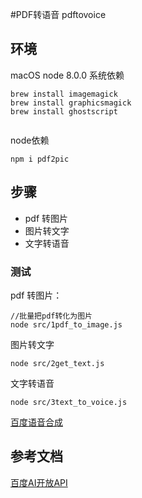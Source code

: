 #PDF转语音
pdftovoice
## 环境
macOS
node 8.0.0
系统依赖
```
brew install imagemagick
brew install graphicsmagick
brew install ghostscript
```

```

```
node依赖
```
npm i pdf2pic
```
## 步骤
- pdf 转图片
- 图片转文字
- 文字转语音

### 测试
pdf 转图片：
```
//批量把pdf转化为图片
node src/1pdf_to_image.js
```
图片转文字
```
node src/2get_text.js
```
文字转语音
```
node src/3text_to_voice.js
```
[百度语音合成](http://ai.baidu.com/docs#/TTS-API/top)

## 参考文档
[百度AI开放API](https://console.bce.baidu.com/#/index/overview)